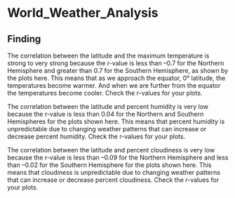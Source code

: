 # World_Weather_Analysis

## Finding 

The correlation between the latitude and the maximum temperature is strong to very strong because the r-value is less than –0.7 for the Northern Hemisphere and greater than 0.7 for the Southern Hemisphere, as shown by the plots here. This means that as we approach the equator, 0° latitude, the temperatures become warmer. And when we are further from the equator the temperatures become cooler. Check the r-values for your plots. 


The correlation between the latitude and percent humidity is very low because the r-value is less than 0.04 for the Northern and Southern Hemispheres for the plots shown here. This means that percent humidity is unpredictable due to changing weather patterns that can increase or decrease percent humidity. Check the r-values for your plots. 

The correlation between the latitude and percent cloudiness is very low because the r-value is less than –0.09 for the Northern Hemisphere and less than –0.02 for the Southern Hemisphere for the plots shown here. This means that cloudiness is unpredictable due to changing weather patterns that can increase or decrease percent cloudiness. Check the r-values for your plots. 
